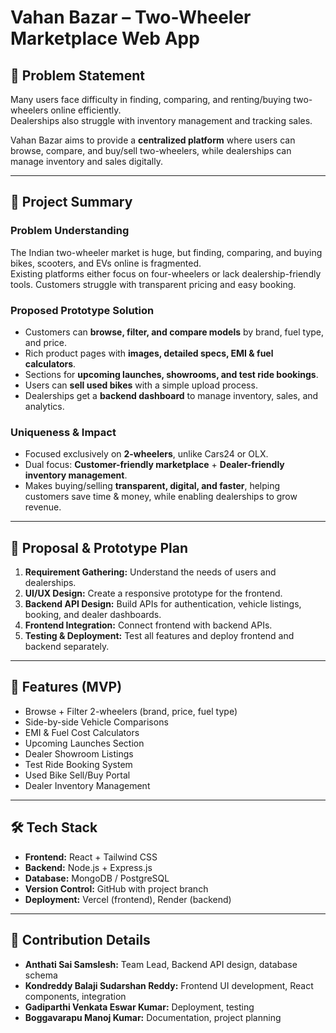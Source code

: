 # Vahan Bazar – Two-Wheeler Marketplace Web App

## 📌 Problem Statement
Many users face difficulty in finding, comparing, and renting/buying two-wheelers online efficiently.  
Dealerships also struggle with inventory management and tracking sales.  

Vahan Bazar aims to provide a **centralized platform** where users can browse, compare, and buy/sell two-wheelers, while dealerships can manage inventory and sales digitally.

---

## 📝 Project Summary

### Problem Understanding
The Indian two-wheeler market is huge, but finding, comparing, and buying bikes, scooters, and EVs online is fragmented.  
Existing platforms either focus on four-wheelers or lack dealership-friendly tools. Customers struggle with transparent pricing and easy booking.  

### Proposed Prototype Solution
- Customers can **browse, filter, and compare models** by brand, fuel type, and price.  
- Rich product pages with **images, detailed specs, EMI & fuel calculators**.  
- Sections for **upcoming launches, showrooms, and test ride bookings**.  
- Users can **sell used bikes** with a simple upload process.  
- Dealerships get a **backend dashboard** to manage inventory, sales, and analytics.  

### Uniqueness & Impact
- Focused exclusively on **2-wheelers**, unlike Cars24 or OLX.  
- Dual focus: **Customer-friendly marketplace** + **Dealer-friendly inventory management**.  
- Makes buying/selling **transparent, digital, and faster**, helping customers save time & money, while enabling dealerships to grow revenue.  

---

## 📝 Proposal & Prototype Plan

1. **Requirement Gathering:** Understand the needs of users and dealerships.  
2. **UI/UX Design:** Create a responsive prototype for the frontend.  
3. **Backend API Design:** Build APIs for authentication, vehicle listings, booking, and dealer dashboards.  
4. **Frontend Integration:** Connect frontend with backend APIs.  
5. **Testing & Deployment:** Test all features and deploy frontend and backend separately.

---

## 🌟 Features (MVP)
- Browse + Filter 2-wheelers (brand, price, fuel type)  
- Side-by-side Vehicle Comparisons  
- EMI & Fuel Cost Calculators  
- Upcoming Launches Section  
- Dealer Showroom Listings  
- Test Ride Booking System  
- Used Bike Sell/Buy Portal  
- Dealer Inventory Management  

---

## 🛠️ Tech Stack
- **Frontend:** React + Tailwind CSS  
- **Backend:** Node.js + Express.js  
- **Database:** MongoDB / PostgreSQL  
- **Version Control:** GitHub with project branch  
- **Deployment:** Vercel (frontend), Render (backend)  

---

## 👥 Contribution Details
- **Anthati Sai Samslesh:** Team Lead, Backend API design, database schema  
- **Kondreddy Balaji Sudarshan Reddy:** Frontend UI development, React components, integration  
- **Gadiparthi Venkata Eswar Kumar:** Deployment, testing  
- **Boggavarapu Manoj Kumar:** Documentation, project planning  
